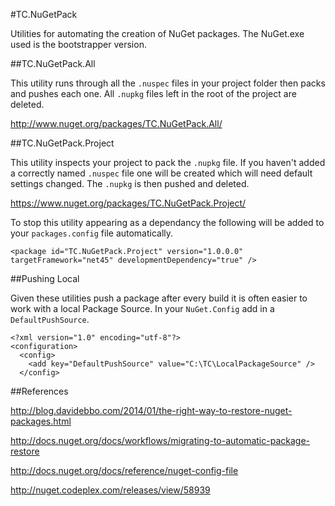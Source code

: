#TC.NuGetPack

Utilities for automating the creation of NuGet packages.
The NuGet.exe used is the bootstrapper version.

##TC.NuGetPack.All

This utility runs through all the `.nuspec` files in your
project folder then packs and pushes each one. All `.nupkg`
files left in the root of the project are deleted.

http://www.nuget.org/packages/TC.NuGetPack.All/

##TC.NuGetPack.Project

This utility inspects your project to pack the `.nupkg` file.
If you haven't added a correctly named `.nuspec` file one will
be created which will need default settings changed. The `.nupkg`
is then pushed and deleted.

https://www.nuget.org/packages/TC.NuGetPack.Project/

To stop this utility appearing as a dependancy the following
will be added to your `packages.config` file automatically.

```
<package id="TC.NuGetPack.Project" version="1.0.0.0" targetFramework="net45" developmentDependency="true" />
```

##Pushing Local

Given these utilities push a package after every build it is often
easier to work with a local Package Source. In your `NuGet.Config`
add in a `DefaultPushSource`.

```
<?xml version="1.0" encoding="utf-8"?>
<configuration>
  <config>
    <add key="DefaultPushSource" value="C:\TC\LocalPackageSource" />
  </config>
```
##References

http://blog.davidebbo.com/2014/01/the-right-way-to-restore-nuget-packages.html

http://docs.nuget.org/docs/workflows/migrating-to-automatic-package-restore

http://docs.nuget.org/docs/reference/nuget-config-file

http://nuget.codeplex.com/releases/view/58939





